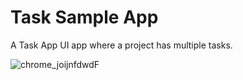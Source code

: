 # Task Sample App

A Task App UI app where a project has multiple tasks.

![chrome_joijnfdwdF](https://github.com/UsmanAsad87/Task_Sample_App/assets/92229738/a7251888-dd99-4b5f-8305-9693c5e79f67)
